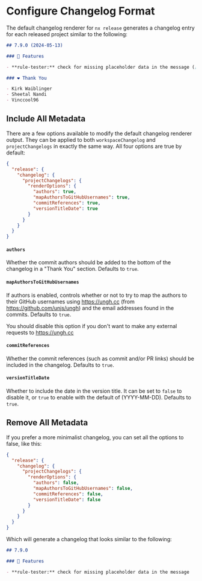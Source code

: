 # Configure Changelog Format

The default changelog renderer for `nx release` generates a changelog entry for each released project similar to the following:

```md
## 7.9.0 (2024-05-13)

### 🚀 Features

- **rule-tester:** check for missing placeholder data in the message ([#9039](https://github.com/typescript-eslint/typescript-eslint/pull/9039))

### ❤️ Thank You

- Kirk Waiblinger
- Sheetal Nandi
- Vinccool96
```

## Include All Metadata

There are a few options available to modify the default changelog renderer output. They can be applied to both `workspaceChangelog` and `projectChangelogs` in exactly the same way. All four options are true by default:

```json
{
  "release": {
    "changelog": {
      "projectChangelogs": {
        "renderOptions": {
          "authors": true,
          "mapAuthorsToGitHubUsernames": true,
          "commitReferences": true,
          "versionTitleDate": true
        }
      }
    }
  }
}
```

#### `authors`

Whether the commit authors should be added to the bottom of the changelog in a "Thank You" section. Defaults to `true`.

#### `mapAuthorsToGitHubUsernames`

If authors is enabled, controls whether or not to try to map the authors to their GitHub usernames using https://ungh.cc (from https://github.com/unjs/ungh) and the email addresses found in the commits. Defaults to `true`.

You should disable this option if you don't want to make any external requests to https://ungh.cc

#### `commitReferences`

Whether the commit references (such as commit and/or PR links) should be included in the changelog. Defaults to `true`.

#### `versionTitleDate`

Whether to include the date in the version title. It can be set to `false` to disable it, or `true` to enable with the default of (YYYY-MM-DD). Defaults to `true`.

## Remove All Metadata

If you prefer a more minimalist changelog, you can set all the options to false, like this:

```json
{
  "release": {
    "changelog": {
      "projectChangelogs": {
        "renderOptions": {
          "authors": false,
          "mapAuthorsToGitHubUsernames": false,
          "commitReferences": false,
          "versionTitleDate": false
        }
      }
    }
  }
}
```

Which will generate a changelog that looks similar to the following:

```md
## 7.9.0

### 🚀 Features

- **rule-tester:** check for missing placeholder data in the message
```
